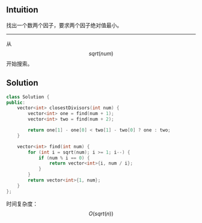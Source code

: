 ## Intuition

找出一个数两个因子，要求两个因子绝对值最小。

----

从 $$sqrt(num)$$ 开始搜索。

## Solution

```cpp
class Solution {
public:
    vector<int> closestDivisors(int num) {
        vector<int> one = find(num + 1);
        vector<int> two = find(num + 2);

        return one[1] - one[0] < two[1] - two[0] ? one : two;
    }

    vector<int> find(int num) {
        for (int i = sqrt(num); i >= 1; i--) {
            if (num % i == 0) {
                return vector<int>{i, num / i};
            }
        }
        return vector<int>{1, num};
    }
};
```

时间复杂度：$$O(sqrt(n))$$
